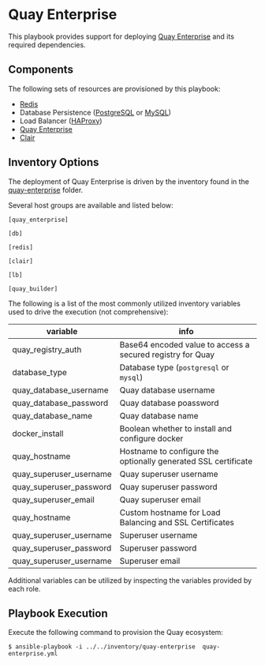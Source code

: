 # Quay Enterprise

This playbook provides support for deploying [Quay Enterprise](https://coreos.com/quay-enterprise/) and its required dependencies.

## Components

The following sets of resources are provisioned by this playbook:

* [Redis](https://redis.io/)
* Database Persistence ([PostgreSQL](https://www.postgresql.org/) or [MySQL](https://www.mysql.com/))
* Load Balancer ([HAProxy](http://www.haproxy.org/))
* [Quay Enterprise](https://coreos.com/quay-enterprise/)
* [Clair](https://coreos.com/clair)

## Inventory Options

The deployment of Quay Enterprise is driven by the inventory found in the [quay-enterprise](../../inventory/quay-enterprise) folder.

Several host groups are available and listed below:

```
[quay_enterprise]

[db]

[redis]

[clair]

[lb]

[quay_builder]
```

The following is a list of the most commonly utilized inventory variables used to drive the execution (not comprehensive):

| variable | info |
|---|---|
|quay_registry_auth|Base64 encoded value to access a secured registry for Quay|
|database_type|Database type (`postgresql` or `mysql`)|
|quay_database_username|Quay database username|
|quay_database_password|Quay database poassword|
|quay_database_name|Quay database name|
|docker_install|Boolean whether to install and configure docker|
|quay_hostname|Hostname to configure the optionally generated SSL certificate|
|quay_superuser_username|Quay superuser username|
|quay_superuser_password|Quay superuser password|
|quay_superuser_email|Quay superuser email|
|quay_hostname|Custom hostname for Load Balancing and SSL Certificates| 
|quay_superuser_username|Superuser username|
|quay_superuser_password|Superuser password|
|quay_superuser_username|Superuser email|

Additional variables can be utilized by inspecting the variables provided by each role.

## Playbook Execution

Execute the following command to provision the Quay ecosystem:

```
$ ansible-playbook -i ../../inventory/quay-enterprise  quay-enterprise.yml
```
